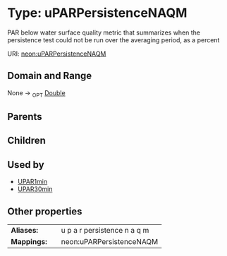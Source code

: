 
# Type: uPARPersistenceNAQM


PAR below water surface quality metric that summarizes when the persistence test could not be run over the averaging period, as a percent

URI: [neon:uPARPersistenceNAQM](https://data.neonscience.org/uPARPersistenceNAQM)


## Domain and Range

None ->  <sub>OPT</sub> [Double](types/Double.md)

## Parents


## Children


## Used by

 * [UPAR1min](UPAR1min.md)
 * [UPAR30min](UPAR30min.md)

## Other properties

|  |  |  |
| --- | --- | --- |
| **Aliases:** | | u p a r persistence n a q m |
| **Mappings:** | | neon:uPARPersistenceNAQM |

